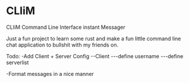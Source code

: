 # CLIiM

CLIiM
Command Line Interface instant Messager

Just a fun project to learn some rust and make a fun little command line chat application to bullshit with my friends on.

Todo:
-Add Client + Server Config
--Client
---define username
---define serverlist

-Format messages in a nice manner
